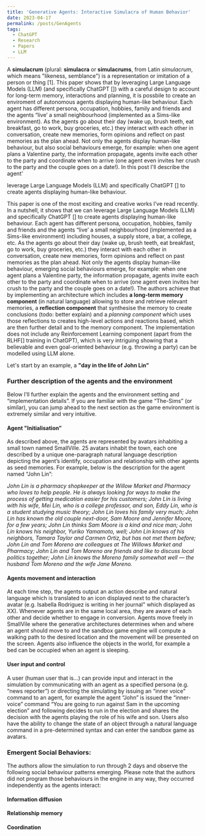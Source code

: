 ```yaml
---
title: 'Generative Agents: Interactive Simulacra of Human Behavior'
date: 2023-04-17
permalink: /posts/GenAgents
tags:
  - ChatGPT
  - Research
  - Papers
  - LLM
---
```


A **simulacrum** (plural: **simulacra** or **simulacrums**, from Latin *simulacrum*, which means "likeness, semblance") is a representation or imitation of a person or thing [1]. This paper shows that by leveraging Large Language Models (LLM) (and specifically ChatGPT []) with a careful design to account for long-term memory, interactions and planning, it is possbile to create an enviroment of autonomous agents displaying human-like behaviour. Each agent has different persona, occupation, hobbies, family and friends and the agents “live’ a small neighbourhood (implemented as a Sims-like environment). As the agents go about their day (wake up, brush teeth, eat breakfast, go to work, buy groceries, etc.) they interact with each other in conversation, create new memories, form opinions and reflect on past memories as the plan ahead. Not only the agents display human-like behaviour, but also social behaviours emerge, for example: when one agent plans a Valentine party, the information propagate, agents invite each other to the party and coordinate when to arrive (one agent even invites her crush to the party and the couple goes on a date!). In this post I'll describe the agent'



leverage Large Language Models (LLM) and specifically ChatGPT [] to create agents displaying human-like behaviour.

This paper is one of the most exciting and creative works I’ve read recently. In a nutshell, it shows that we can leverage Large Language Models (LLM) and specifically ChatGPT [] to create agents displaying human-like behaviour. Each agent has different persona, occupation, hobbies, family and friends and the agents “live’ a small neighbourhood (implemented as a Sims-like environment)  including houses, a supply store, a bar, a college, etc.  As the agents go about their day (wake up, brush teeth, eat breakfast, go to work, buy groceries, etc.) they interact with each other in conversation, create new memories, form opinions and reflect on past memories as the plan ahead. Not only the agents display human-like behaviour, emerging social behaviours emerge, for example: when one agent plans a Valentine party, the information propagate, agents invite each other to the party and coordinate when to arrive (one agent even invites her crush to the party and the couple goes on a date!). The authors achieve that by implementing an architecture which includes <b>a long-term memory component</b> (in natural language) allowing to store and retrieve relevant memories, a <b>reflection component</b> that synthesise the memory to create conclusions (todo: better explain) and a *planning component* which uses those reflections to creates high-level actions and reactions based, which are then further detail and to the memory component. The implementation does not include any Reinforcement Learning component (apart from the RLHF[] training in ChatGPT), which is very intriguing showing that a believable and even goal-oriented behaviour (e.g. throwing a party) can be modelled using LLM alone.

Let's start by an example, a <b> "day in the life of John Lin" </b>


### Further description of the agents and the environment 
Below I’ll further explain the agents and the environment setting and “implementation details”. If you are familiar with the game “The-Sims” (or similar), you can jump ahead to the next section as the game environment is extremely similar and very intuitive.

#### Agent "Initialisation”
As described above, the agents are represented by avatars inhabiting a small town named SmallVille. 25 avatars inhabit the town, each one described by a unique one-paragraph natural language description depicting the agent’s identify, occupation and relationship with other agents as seed memories. For example, below is the description for the agent named “John Lin”: 

*John Lin is a pharmacy shopkeeper at the Willow Market and Pharmacy who loves to help people. He is always looking for ways to make the process of getting medication easier for his customers; John Lin is living with his wife, Mei Lin, who is a college professor, and son, Eddy Lin, who is a student studying music theory; John Lin loves his family very much; John Lin has known the old couple next-door, Sam Moore and Jennifer Moore, for a few years; John Lin thinks Sam Moore is a kind and nice man; John Lin knows his neighbor, Yuriko Yamamoto, well; John Lin knows of his neighbors, Tamara Taylor and Carmen Ortiz, but has not met them before; John Lin and Tom Moreno are colleagues at The Willows Market and Pharmacy; John Lin and Tom Moreno are friends and like to discuss local politics together; John Lin knows the Moreno family somewhat well — the husband Tom Moreno and the wife Jane Moreno.*

#### Agents movement and interaction
At each time step, the agents output an action describe and natural language which is translated to an icon displayed next to the character’s avatar (e.g. Isabella Rodriguez is writing in her journal" which displayed as XX). Whenever agents are in the same local area, they are aware of each other and decide whether to engage in conversion. Agents move freely in SmallVile where the generative architectures determines when and where an agent should move to and the sandbox game engine will compute a walking path to the desired location and the movement will be presented on the screen. Agents also influence the objects in the world, for example a bed can be occupied when an agent is sleeping. 


#### User input and control
A user (human user that is…) can provide input and interact in the simulation by communicating with an agent as a specified persona (e.g. “news reporter”) or directing the simulating by issuing an “inner voice” command to an agent, for example the agent “John” is issued the “inner-voice” command “You are going to run against Sam in the upcoming election” and following decides to run in the election and shares the decision with the agents playing the role of his wife and son. Users also have the ability to change the state of an object through a natural language command in a pre-determined syntax and can enter the sandbox game as avatars. 


### Emergent Social Behaviors:

The authors allow the simulation to run through 2 days and observe the following social behaviour patterns emerging. Please note that the authors did not program those behaviours in the engine in any way, they occurred independently as the agents interact:


#### Information diffusion 

#### Relationship memory

#### Coordination


